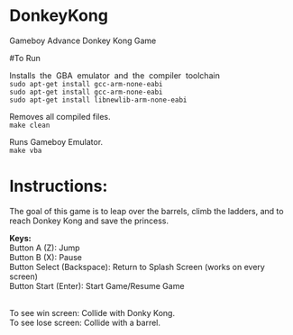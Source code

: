 # DonkeyKong
Gameboy Advance Donkey Kong Game

#To Run

Installs ​ the​ ​ GBA​ ​ emulator​ ​ and​ ​ the​ ​ compiler​ ​ toolchain</br>
```sudo​ apt-get​ install​ gcc-arm-none-eabi```</br>
```sudo​ apt-get​ install​ gcc-arm-none-eabi```</br>
```sudo​ apt-get​ install​ libnewlib-arm-none-eabi```</br>

Removes all compiled files.</br>
```make clean```</br>

Runs Gameboy Emulator.</br>
```make vba```</br>

# Instructions:
The goal of this game is to leap over the barrels, climb the ladders, and to reach Donkey Kong and save the princess.</br>

<strong>Keys:</strong></br>
Button A (Z): Jump</br>
Button B (X): Pause</br>
Button Select (Backspace): Return to Splash Screen (works on every screen)</br>
Button Start (Enter): Start Game/Resume Game</br></br>

To see win screen: Collide with Donky Kong.</br>
To see lose screen: Collide with a barrel.</br>
